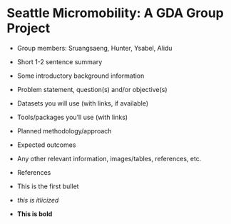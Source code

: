 # Seattle Micromobility: A GDA Group Project


* Group members: Sruangsaeng, Hunter, Ysabel, Alidu
* Short 1-2 sentence summary

* Some introductory background information

* Problem statement, question(s) and/or objective(s)

* Datasets you will use (with links, if available)

* Tools/packages you’ll use (with links)

* Planned methodology/approach

* Expected outcomes

* Any other relevant information, images/tables, references, etc.

* References


* This is the first bullet
* _this is itlicized_
* **This is bold**
